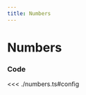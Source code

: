 ```yaml
---
title: Numbers
---
```


# Numbers

<script setup>
import {config} from './numbers';
</script>

<FunnelChart
  :options="config.options"
  :data="config.data"
/>

### Code

<<< ./numbers.ts#config
